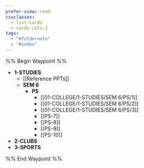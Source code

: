 ```yaml
---
prefer-view: read
cssclasses:
  - list-cards
  - cards-cols-2
tags:
  - "#foldernote"
  - "#index"
---
```


%% Begin Waypoint %%
- **1-STUDIES**
	- [[Reference PPTs]]
	- **SEM 6**
		- **PS**
			- [[01-COLLEGE/1-STUDIES/SEM 6/PS/1]]
			- [[01-COLLEGE/1-STUDIES/SEM 6/PS/2]]
			- [[01-COLLEGE/1-STUDIES/SEM 6/PS/3]]
			- [[PS-7]]
			- [[PS-8]]
			- [[PS-9]]
			- [[PS-10]]
- **2-CLUBS**
- **3-SPORTS**

%% End Waypoint %%
